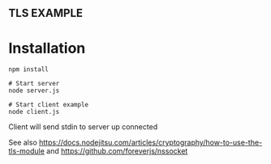 TLS EXAMPLE
-----------

Installation
============
```
npm install

# Start server
node server.js

# Start client example
node client.js

```
Client will send stdin to server up connected


See also https://docs.nodejitsu.com/articles/cryptography/how-to-use-the-tls-module and https://github.com/foreverjs/nssocket
